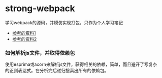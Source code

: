 # strong-webpack
学习webpack的源码，并模仿实现打包，只作为个人学习笔记

- [参考的资料1](https://github.com/youngwind/blog/issues/99)
- [参考的资料2](https://github.com/happylindz/blog/issues/6)

### 如何解析js文件，并取得依赖包

使用esprima或acorn来解析js文件，获得相关的依赖，简单，而且避开了写复杂的正则表达式。在分析完后递归搜索出所有的依赖包。

